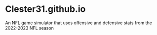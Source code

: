 # Clester31.github.io
An NFL game simulator that uses offensive and defensive stats from the 2022-2023 NFL season
